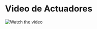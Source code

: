 # Video de Actuadores
[![Watch the video](https://img.youtube.com/vi/RRDpHw5XtS4/1.jpg)](https://youtu.be/RRDpHw5XtS4)
